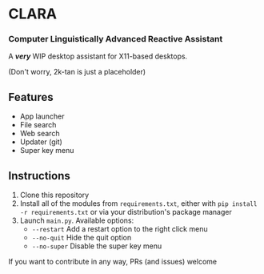 # CLARA
### Computer Linguistically Advanced Reactive Assistant

A ***very*** WIP desktop assistant for X11-based desktops.

(Don't worry, 2k-tan is just a placeholder)

## Features
- App launcher
- File search
- Web search
- Updater (git)
- Super key menu

## Instructions
1. Clone this repository
2. Install all of the modules from `requirements.txt`, either with `pip install -r requirements.txt` or via your distribution's package manager
3. Launch `main.py`. Available options:
     - `--restart` Add a restart option to the right click menu
     - `--no-quit` Hide the quit option
     - `--no-super` Disable the super key menu

If you want to contribute in any way, PRs (and issues) welcome
